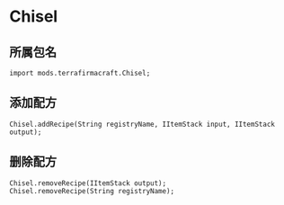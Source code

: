 # Chisel

## 所属包名
```zenscript
import mods.terrafirmacraft.Chisel;
```

## 添加配方
```zenscript
Chisel.addRecipe(String registryName, IItemStack input, IItemStack output);
```

## 删除配方

```zenscript
Chisel.removeRecipe(IItemStack output);
Chisel.removeRecipe(String registryName);
```